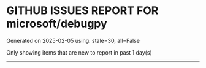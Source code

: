 
# GITHUB ISSUES REPORT FOR microsoft/debugpy


Generated on 2025-02-05 using: stale=30, all=False


Only showing items that are new to report in past 1 day(s)


---




















